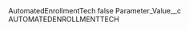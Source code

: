 <?xml version="1.0" encoding="UTF-8"?>
<CustomMetadata xmlns="http://soap.sforce.com/2006/04/metadata" xmlns:xsi="http://www.w3.org/2001/XMLSchema-instance" xmlns:xsd="http://www.w3.org/2001/XMLSchema">
    <label>AutomatedEnrollmentTech</label>
    <protected>false</protected>
    <values>
        <field>Parameter_Value__c</field>
        <value xsi:type="xsd:string">AUTOMATEDENROLLMENTTECH</value>
    </values>
</CustomMetadata>
